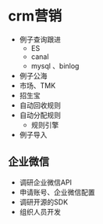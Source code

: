 # crm营销
- 例子查询跟进
  - ES
  - canal
  - mysql 、binlog
-  例子公海
- 市场、TMK
- 招生宝
- 自动回收规则
- 自动分配规则
  - 规则引擎
- 例子导入 

## 企业微信

- 调研企业微信API
- 申请账号、企业微信配置
- 调研开源的SDK
- 组织人员开发
